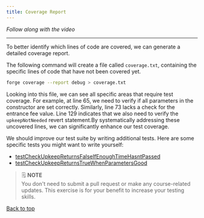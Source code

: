 ```yaml
---
title: Coverage Report
---
```


_Follow along with the video_

---

<a name="top"></a>

To better identify which lines of code are covered, we can generate a detailed coverage report.

The following command will create a file called `coverage.txt`, containing the specific lines of code that have not been covered yet.
```bash
forge coverage --report debug > coverage.txt
``` 

Looking into this file, we can see all specific areas that require test coverage. For example, at line 65, we need to verify if all parameters in the constructor are set correctly. Similarly, line 73 lacks a check for the entrance fee value. Line 129 indicates that we also need to verify the `upkeepNotNeeded` revert statement.By systematically addressing these uncovered lines, we can significantly enhance our test coverage.

We should improve our test suite by writing additional tests. Here are some specific tests you might want to write yourself:

- [testCheckUpkeepReturnsFalseIfEnoughTimeHasntPassed](https://github.com/Cyfrin/foundry-smart-contract-lottery-cu/blob/083ebe5843573edfaa52fb002613b87d36d0d466/test/unit/RaffleTest.t.sol#L140) 
- [testCheckUpkeepReturnsTrueWhenParametersGood](https://github.com/Cyfrin/foundry-smart-contract-lottery-cu/blob/083ebe5843573edfaa52fb002613b87d36d0d466/test/unit/RaffleTest.t.sol#L153C14-L153C58)

> 🗒️ **NOTE** <br>
> You don't need to submit a pull request or make any course-related updates. This exercise is for your benefit to increase your testing skills.

[Back to top](#top)
